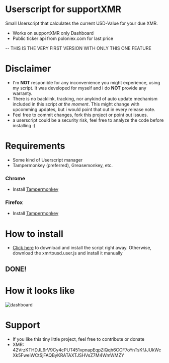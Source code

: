 # Userscript for supportXMR

Small Userscript that calculates the current USD-Value for your due XMR.

- Works on supportXMR only Dashboard
- Public ticker api from poloniex.com for last price

-- THIS IS THE VERY FIRST VERSION WITH ONLY THIS ONE FEATURE

# Disclaimer
- I'm **NOT** responible for any inconvenience you might experience, using my script. It was developed for myself and i do **NOT** provide any warranty.
- There is no backlink, tracking, nor anykind of auto update mechanism included in this script *at the moment*. This might change with upcomming updates, but i would point that out in every release note.
- Feel free to commit changes, fork this project or point out issues.
- a userscript could be a security risk, feel free to analyze the code before installing :)


# Requirements
- Some kind of Userscript manager
- Tampermonkey (preferred), Greasemonkey, etc.

### Chrome
- Install [Tampermonkey](https://chrome.google.com/webstore/detail/tampermonkey/dhdgffkkebhmkfjojejmpbldmpobfkfo)

### Firefox
- Install [Tampermonkey](https://addons.mozilla.org/de/firefox/addon/tampermonkey/)


# How to install
- [Click here](https://github.com/KaiGrassnick/supportxmr-to-usd-userscript/raw/master/xmrtousd.user.js) to download and install the script right away. Otherwise, download the xmrtousd.user.js and install it manually

## DONE!


# How it looks like
![dashboard](https://github.com/KaiGrassnick/supportxmr-to-usd-userscript/raw/master/dashboard.png "Dashboard Screenshot")


# Support
- If you like this tiny little project, feel free to contribute or donate
- XMR: 42VrzKTHDJL9rV9Cy4cPUT451vpnapEqpZiQqh6CCF7oYnTsKfJJUkWcXk5FweiWCtSjFAQByKRATAXTJSHVsZ7M4WmWMZY
